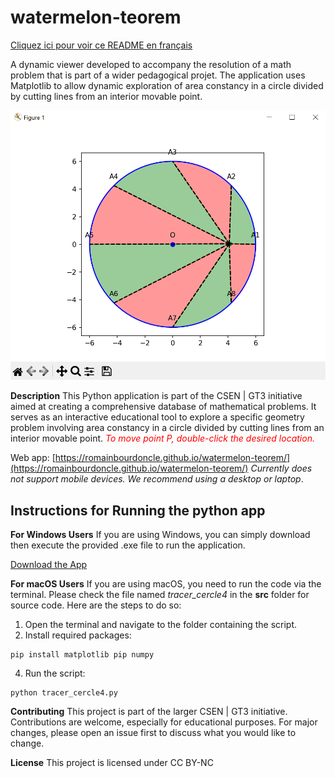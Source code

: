 # watermelon-teorem
[Cliquez ici pour voir ce README en français](README_FR.md)

A dynamic viewer developed to accompany the resolution of a math problem that is part of a wider pedagogical projet. The application uses Matplotlib to allow dynamic exploration of area constancy in a circle divided by cutting lines from an interior movable point. 

![app_screenshot](./docs/capture.png)

**Description**
This Python application is part of the CSEN | GT3 initiative aimed at creating a comprehensive database of mathematical problems. It serves as an interactive educational tool to explore a specific geometry problem involving area constancy in a circle divided by cutting lines from an interior movable point. <span style="color:red"> _To move point P, double-click the desired location._</span>

Web app: [https://romainbourdoncle.github.io/watermelon-teorem/](https://romainbourdoncle.github.io/watermelon-teorem/) _Currently does not support mobile devices. We recommend using a desktop or laptop_.
## Instructions for Running the python app

**For Windows Users**
If you are using Windows, you can simply download then execute the provided .exe file to run the application.

[Download the App](https://github.com/romainbourdoncle/watermelon-teorem/releases/download/v1.0.0/tracer_cercle4.exe)

**For macOS Users**
If you are using macOS, you need to run the code via the terminal. Please check the file named *tracer_cercle4* in the **src** folder for source code. Here are the steps to do so:
1. Open the terminal and navigate to the folder containing the script.
2. Install required packages:
```
pip install matplotlib pip numpy
```

4. Run the script:
```
python tracer_cercle4.py
```
**Contributing**
This project is part of the larger CSEN | GT3 initiative. Contributions are welcome, especially for educational purposes. For major changes, please open an issue first to discuss what you would like to change.

**License**
This project is licensed under CC BY-NC
